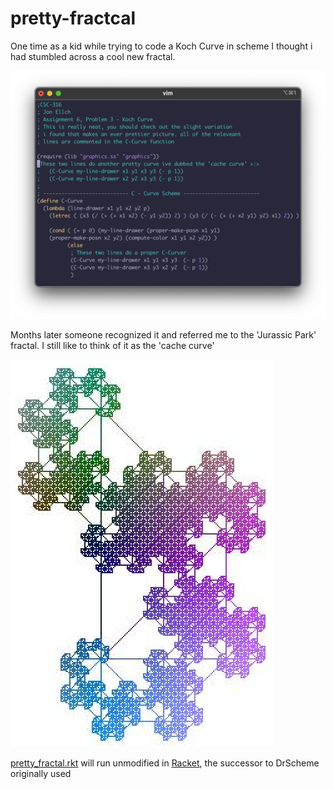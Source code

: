 # pretty-fractcal

One time as a kid while trying to code a Koch Curve in scheme I thought i had stumbled across a cool new fractal.

![pretty_code.png](pretty_code.png)


Months later someone recognized it and referred me to the 'Jurassic Park' fractal.
I still like to think of it as the 'cache curve'

![fractl-colorful.png](fractal-colorful.png)

[pretty_fractal.rkt](pretty_fractal.rkt) will run unmodified in [Racket](https://download.racket-lang.org/), the successor to DrScheme originally used


